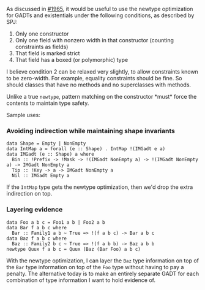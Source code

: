 
As discussed in [
\#1965](https://ghc.haskell.org/trac/ghc/ticket/1965), it would be useful to use the newtype optimization for GADTs and existentials under the following conditions, as described by SPJ:


1. Only one constructor
1. Only one field with nonzero width in that constructor (counting constraints as fields)
1. That field is marked strict
1. That field has a boxed (or polymorphic) type


I believe condition 2 can be relaxed very slightly, to allow constraints known to be zero-width. For example, equality constraints should be fine. So should classes that have no methods and no superclasses with methods.



Unlike a true `newtype`, pattern matching on the constructor \*must\* force the contents to maintain type safety.



Sample uses:


### Avoiding indirection while maintaining shape invariants


```
data Shape = Empty | NonEmpty
data IntMap a = forall (e :: Shape) . IntMap !(IMGadt e a)
data IMGadt (e :: Shape) a where
  Bin :: !Prefix -> !Mask -> !(IMGadt NonEmpty a) -> !(IMGadt NonEmpty a) -> IMGadt NonEmpty a
  Tip :: !Key -> a -> IMGadt NonEmpty a
  Nil :: IMGadt Empty a
```


If the `IntMap` type gets the newtype optimization, then we'd drop the extra indirection on top.


### Layering evidence


```
data Foo a b c = Foo1 a b | Foo2 a b
data Bar f a b c where
  Bar :: Family1 a b ~ True => !(f a b c) -> Bar a b c
data Baz f a b c where
  Baz :: Family2 b c ~ True => !(f a b b) -> Baz a b b
newtype Quux f a b c = Quux (Baz (Bar Foo) a b c)
```


With the newtype optimization, I can layer the `Baz` type information on top of the `Bar` type information on top of the `Foo` type without having to pay a penalty. The alternative today is to make an entirely separate GADT for each combination of type information I want to hold evidence of.


